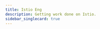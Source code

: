 ```yaml
---
title: Istio Eng
description: Getting work done on Istio.
sidebar_singlecard: true
---
```

<main class="landing">
</main>
